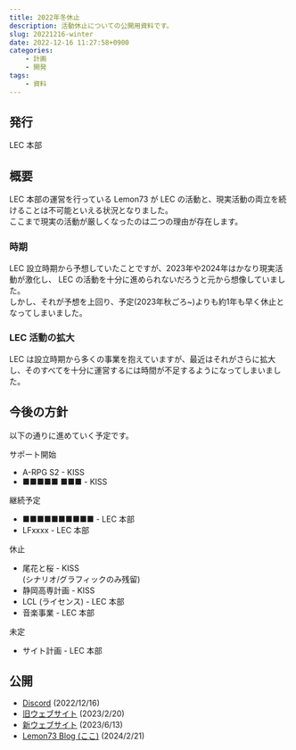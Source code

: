 ```yaml
---
title: 2022年冬休止
description: 活動休止についての公開用資料です。
slug: 20221216-winter
date: 2022-12-16 11:27:58+0900
categories:
    - 計画
    - 開発
tags:
    - 資料
---
```


## 発行
LEC 本部

## 概要
LEC 本部の運営を行っている Lemon73 が LEC の活動と、現実活動の両立を続けることは不可能といえる状況となりました。<br />
ここまで現実の活動が厳しくなったのは二つの理由が存在します。

### 時期
LEC 設立時期から予想していたことですが、2023年や2024年はかなり現実活動が激化し、 LEC の活動を十分に進められないだろうと元から想像していました。<br />
しかし、それが予想を上回り、予定(2023年秋ごろ~)よりも約1年も早く休止となってしまいました。

### LEC 活動の拡大
LEC は設立時期から多くの事業を抱えていますが、最近はそれがさらに拡大し、そのすべてを十分に運営するには時間が不足するようになってしまいました。

## 今後の方針
以下の通りに進めていく予定です。

サポート開始
- A-RPG S2 - KISS
- ■■■■■ ■■■ - KISS

継続予定
- ■■■■■■■■■■ - LEC 本部
- LFxxxx - LEC 本部

休止
- 尾花と桜 - KISS<br />
(シナリオ/グラフィックのみ残留)
- 静岡高専計画 - KISS
- LCL (ライセンス) - LEC 本部
- 音楽事業 - LEC 本部

未定
- サイト計画 - LEC 本部

## 公開
- [Discord](https://discord.com/channels/972718425937952798/984410962931109988/1053138489853628457) (2022/12/16)
- [旧ウェブサイト](https://lemon73-computing.github.io/docs/20221216-winter) (2023/2/20)
- [新ウェブサイト](https://lemon73.gitlab.io/docs/20221216) (2023/6/13)
- [Lemon73 Blog (ここ)](./) (2024/2/21)

